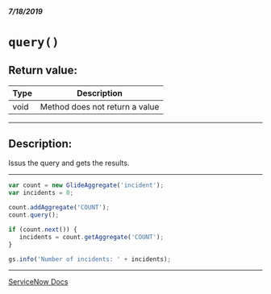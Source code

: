 ##### 7/18/2019
# `query()`

## Return value:
| Type | Description |
|---|---|
| void | Method does not return a value |

---

## Description:
Issus the query and gets the results.

---

```js
var count = new GlideAggregate('incident');
var incidents = 0;

count.addAggregate('COUNT');
count.query();

if (count.next()) {
   incidents = count.getAggregate('COUNT');
}

gs.info('Number of incidents: ' + incidents);
```

---

[ServiceNow Docs](https://developer.servicenow.com/app.do#!/api_doc?v=madrid&id=r_ScopedGlideAggregateQuery)